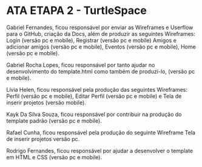 # ATA ETAPA 2 - TurtleSpace
Gabriel Fernandes, ficou responsável por enviar as Wireframes e Userflow para o GitHub, criação da Docs, além de produzir as seguintes Wireframes: Login (versão pc e mobile), Registrar (versão pc e mobile) Amigos e adicionar amigos (versão pc e mobile), Eventos (versão pc e mobile), Home (versão pc e mobile).

Gabriel Rocha Lopes, ficou responsável por tanto ajudar no desenvolvimento do template.html como também de produzi-lo, (versão pc e mobile).

Lívia Helen, ficou responsável pela produção das seguintes Wireframes: Perfil (versão pc e mobile), Editar Perfil (versão pc e mobile) e Tela de inserir projetos (versão mobile).

Kayk Da Silva Souza, ficou responsável por contribuir na produção do template padrão (versão pc e mobile).

Rafael Cunha, ficou responsável pela produção do seguinte Wireframe Tela de inserir projetos versão pc.

Rodrigo Fernandes, ficou responsável por ajudar a desenvolver o template em HTML e CSS  (versão pc e mobile).
